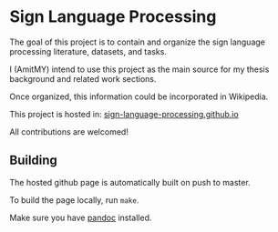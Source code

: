 # Sign Language Processing

The goal of this project is to contain and organize the sign language processing literature, datasets, and tasks.

I (AmitMY) intend to use this project as the main source for my thesis background and related work sections.

Once organized, this information could be incorporated in Wikipedia.

This project is hosted in: [sign-language-processing.github.io](https://sign-language-processing.github.io)

All contributions are welcomed!

## Building

The hosted github page is automatically built on push to master.

To build the page locally, run `make`.

Make sure you have [pandoc](https://pandoc.org/) installed.
